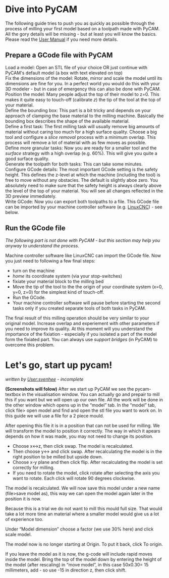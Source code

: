 Dive into PyCAM
===============

The following guide tries to push you as quickly as possible through the
process of milling your first model based on a toolpath made with PyCAM.
All the gory details will be missing - but at least you will know the
basics. Please read the [User Manual](User_Manual) if you
need more details.

Prepare a GCode file with PyCAM
-------------------------------

Load a model: Open an STL file of your choice OR just continue with PyCAM's default model (a box with text elevated on top)\
Fix the dimensions of the model: Rotate, mirror and scale the model until its dimensions are fine for you. In a perfect world you would do this with your 3D modeler - but in case of emergency this can also be done with PyCAM.\
Position the model: Many people adjust the top of their model to z=0. This makes it quite easy to touch-off (calibrate *z*) the tip of the tool at the top of your material.\
Define the bounding box: This part is a bit tricky and depends on your approach of clamping the base material to the milling machine. Basically the bounding box describes the shape of the available material.\
Define a first task: The first milling task will usually remove big amounts of material without caring too much for a high surface quality. Choose a big tool and configure a *slice removal* process with a minimum overlap. This process will remove a lot of material with as few moves as possible.\
Define more granular tasks: Now you are ready for a smaller tool and the *surface* strategy with a high overlap (e.g. 60%). This will give you quite a good surface quality.\
Generate the toolpath for both tasks: This can take some minutes.\
Configure GCode details: The most important GCode setting is the safety height. This defines the z-level at which the machine (including the tool) is free to move without any obstacles. The default is slightly aboe zero. You absolutely need to make sure that the safety height is always clearly above the level of the top of your material. You will see all changes reflected in the 3D preview immediately.\
Write GCode: Now you can export both toolpaths to a file. This GCode file can be imported by your machine controller software (e.g. [LinuxCNC](http://www.linuxcnc.org/)) - see below.

Run the GCode file
------------------

*The following part is not done with PyCAM - but this section may help
you anyway to understand the process.*

Machine controller software like LinuxCNC can import the GCode file. Now
you just need to following a few final steps:

-   turn on the machine
-   *home* its coordinate system (via your stop-switches)
-   fixiate your material block to the milling bed
-   Move the tip of the tool to the the origin of your coordinate system
    (x=0, y=0, z=0) for the simplest kind of touch-off.
-   Run the GCode.
-   Your machine controller software will pause before starting the
    second tasks only if you created separate tools of both tasks in
    PyCAM.

The final result of this milling operation should be very similar to
your original model. Increase overlap and experiement with other
parameters if you need to improve its quality. At this moment will you
understand the importance of the fixiation - especially if you isolated
a part of the model form the fixiated part. You can always use *support
bridges* (in PyCAM) to overcome this problem.

Let's go, start up pycam!
=========================

*written by <User:svenhee> - incomplete*

**(Screenshots will folow)** After we start up PyCAM we see the
pycam-textbox in the visualisation window. You can actually go and
prepair to mill this if you want but we will open up our own file. All
the work will be done in the other window which opens up in the “model”
tab. In the “model” tab, click file&gt; open model and find and open the
stl file you want to work on. In this guide we will use a file for a 2
piece mould.

After opening this file it is in a position that can not be used for
milling. We will transform the model to position it correctly. The way
in which it apears depends on how it was made, you may not need to
change its position.

-   Choose x&lt;-&gt;z, then click swap. The model is recalculated.
-   Then choose y&lt;-&gt; and click swap. After recalculating the model
    is in the right position to be milled but upside down.
-   Choose x-y plane and then click flip. After recalculating the model
    is set correctly for milling.
-   If you need to rotate the model, click rotate after selecting the
    axis you want to rotate. Each click will rotate 90 degrees
    clockwise.

The model is recalculated. We will now save this model under a new name
(file&gt;save model as), this way we can open the model again later in
the position it is now.

Because this is a trial we do not want to mill this mould full size.
That would take a lot more time an material where a smaller model would
give us a lot of experience too.

Under “Model dimension” choose a factor (we use 30% here) and click
scale model.

The model now is no longer starting at Origin. To put it back, click To
origin.

If you leave the model as it is now, the g-code will include rapid moves
inside the model. Bring the top of the model down by entering the height
of the model (after rescaling) in “move model”, in this case 50x0.30= 15
millimeters, add - so use -15 in direction z, then click shift.
